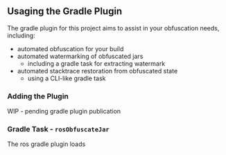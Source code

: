 ## Usaging the Gradle Plugin
The gradle plugin for this project aims to assist in your obfuscation needs, including:
- automated obfuscation for your build
- automated watermarking of obfuscated jars
  - including a gradle task for extracting watermark
- automated stacktrace restoration from obfuscated state
  - using a CLI-like gradle task

### Adding the Plugin
WIP - pending gradle plugin publication

### Gradle Task - `rosObfuscateJar`
The ros gradle plugin loads 